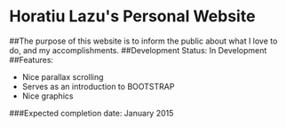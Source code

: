 # Horatiu Lazu's Personal Website
##The purpose of this website is to inform the public about what I love to do, and my accomplishments.
##Development Status: In Development
##Features:
* Nice parallax scrolling
* Serves as an introduction to BOOTSTRAP
* Nice graphics

###Expected completion date: January 2015